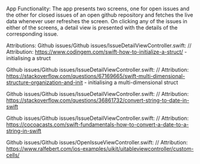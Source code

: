 App Functionality:
The app presents two screens, one for open issues and the other for closed issues of an open github repository and fetches the live data whenever user refreshes the screen.
On clicking any of the issues in either of the screens,  a detail view is presented with the details of the corresponding issue.


Attributions:
Github issues/Github issues/IssueDetailViewController.swift:    // Attribution: https://www.codingem.com/swift-how-to-initialize-a-struct/ - initialising a struct

Github issues/Github issues/IssueDetailViewController.swift:    // Attribution: https://stackoverflow.com/questions/67169665/swift-multi-dimensional-structure-organization-and-init - initialising a multi-dimensional struct

Github issues/Github issues/IssueDetailViewController.swift:        // Attribution: https://stackoverflow.com/questions/36861732/convert-string-to-date-in-swift

Github issues/Github issues/IssueDetailViewController.swift:        // Attribution: https://cocoacasts.com/swift-fundamentals-how-to-convert-a-date-to-a-string-in-swift

Github issues/Github issues/OpenIssueViewController.swift:        // Attribution: https://www.ralfebert.com/ios-examples/uikit/uitableviewcontroller/custom-cells/



















